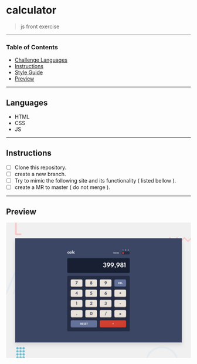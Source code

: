 
# calculator
> js front exercise

---

### Table of Contents

- [Challenge Languages](#Languages)
- [Instructions](#Instructions)
- [Style Guide](#Style-Guide)
- [Preview](#Preview)

---

## Languages

* HTML
* CSS
* JS

---

## Instructions

- [ ] Clone this repository.
- [ ] create a new branch.
- [ ] Try to mimic the following site and its functionality ( listed bellow ).
- [ ] create a MR to master ( do not merge ).

---

## Preview

![Design preview for the Calculator app coding challenge](./design/desktop-preview.jpg)
